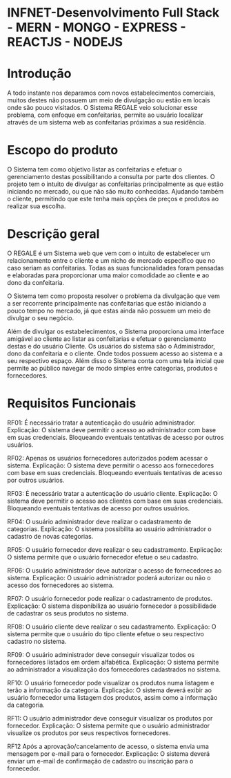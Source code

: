 # INFNET-Desenvolvimento Full Stack - MERN - MONGO - EXPRESS - REACTJS - NODEJS

# Introdução
 A todo instante nos deparamos com novos estabelecimentos comerciais, muitos destes não possuem um meio de divulgação ou estão em locais onde são pouco visitados. O Sistema REGALE veio solucionar esse problema, com enfoque em confeitarias, permite ao usuário localizar através de um sistema web as confeitarias próximas a sua residência.

# Escopo do produto
 O Sistema tem como objetivo listar as confeitarias e efetuar o gerenciamento destas possibilitando a consulta por parte dos clientes. O projeto tem o intuito de divulgar as confeitarias principalmente as que estão iniciando no mercado, ou que não são muito conhecidas. Ajudando também o cliente, permitindo que este tenha mais opções de preços e produtos ao realizar sua escolha.

# Descrição geral
 O REGALE é um Sistema web que vem com o intuito de estabelecer um relacionamento entre o cliente e um nicho de mercado específico que no caso seriam as confeitarias. Todas as suas funcionalidades foram pensadas e elaboradas para proporcionar uma maior comodidade ao cliente e ao dono da confeitaria.
 
 O Sistema tem como proposta resolver o problema da divulgação que vem a ser recorrente principalmente nas confeitarias que estão iniciando a pouco tempo no mercado, já que estas ainda não possuem um meio de divulgar o seu negócio.

 Além de divulgar os estabelecimentos, o Sistema proporciona uma interface amigável ao cliente ao listar as confeitarias e efetuar o gerenciamento destas e do usuário Cliente. Os usuários do sistema são o Administrador, dono da confeitaria e o cliente.
 Onde todos possuem acesso ao sistema e a seu respectivo espaço. Além disso o Sistema conta com uma tela inicial que permite ao público navegar de modo simples entre categorias, produtos e fornecedores.

# Requisitos Funcionais
 RF01: É necessário tratar a autenticação do usuário administrador.
 Explicação: O sistema deve permitir o acesso ao administrador com base em suas credenciais. Bloqueando eventuais tentativas de acesso por outros usuários.
 
 RF02: Apenas os usuários fornecedores autorizados podem acessar o sistema.
 Explicação: O sistema deve permitir o acesso aos fornecedores com base em suas credenciais. Bloqueando eventuais tentativas de acesso por outros usuários.
 
 RF03: É necessário tratar a autenticação do usuário cliente.
 Explicação: O sistema deve permitir o acesso aos clientes com base em suas credenciais. Bloqueando eventuais tentativas de acesso por outros usuários.
 
 RF04: O usuário administrador deve realizar o cadastramento de categorias.
 Explicação: O sistema possibilita ao usuário administrador o cadastro de novas categorias.
 
 RF05: O usuário fornecedor deve realizar o seu cadastramento.
 Explicação: O sistema permite que o usuário fornecedor efetue o seu cadastro.
 
 RF06: O usuário administrador deve autorizar o acesso de fornecedores ao sistema.
 Explicação: O usuário administrador poderá autorizar ou não o acesso dos fornecedores ao sistema.
 
 RF07: O usuário fornecedor pode realizar o cadastramento de produtos.
 Explicação: O sistema disponibiliza ao usuário fornecedor a possibilidade de cadastrar os seus produtos no sistema.
 
 RF08: O usuário cliente deve realizar o seu cadastramento.
 Explicação: O sistema permite que o usuário do tipo cliente efetue o seu respectivo cadastro no sistema.
 
 RF09: O usuário administrador deve conseguir visualizar todos os fornecedores listados em ordem alfabética.
 Explicação: O sistema permite ao administrador a visualização dos fornecedores cadastrados no sistema.
 
 RF10: O usuário fornecedor pode visualizar os produtos numa listagem e terão a informação da categoria.
 Explicação: O sistema deverá exibir ao usuário fornecedor uma listagem dos produtos, assim como a informação da categoria.
 
 RF11: O usuário administrador deve conseguir visualizar os produtos por fornecedor.
 Explicação: O sistema permite que o usuário administrador visualize os produtos por seus respectivos fornecedores.
 
 RF12 Após a aprovação/cancelamento de acesso, o sistema envia uma mensagem por e-mail para o fornecedor.
 Explicação: O sistema deverá enviar um e-mail de confirmação de cadastro ou inscrição para o fornecedor.